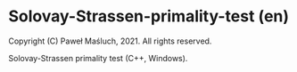 # Solovay-Strassen-primality-test (en)

Copyright (C) Paweł Maśluch, 2021. All rights reserved.

Solovay-Strassen primality test (C++, Windows).

